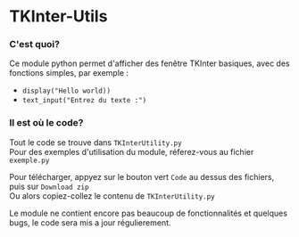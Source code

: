 # TKInter-Utils

### C'est quoi?
Ce module python permet d'afficher des fenêtre TKInter basiques, avec des fonctions simples, par exemple :
- `display("Hello world))`
- `text_input("Entrez du texte :")`

### Il est où le code?
Tout le code se trouve dans `TKInterUtility.py` <br>
Pour des exemples d'utilisation du module, réferez-vous au fichier `exemple.py`

Pour télécharger, appyez sur le bouton vert `Code` au dessus des fichiers, puis sur `Download zip`<br>
Ou alors copiez-collez le contenu de `TKInterUtility.py`

Le module ne contient encore pas beaucoup de fonctionnalités et quelques bugs, le code sera mis a jour régulierement.
